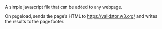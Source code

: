 A simple javascript file that can be added to any webpage.

On pageload, sends the page's HTML to <https://validator.w3.org/> and writes
the results to the page footer.
